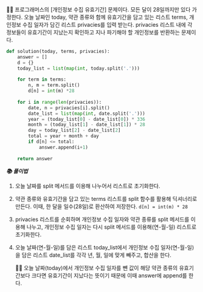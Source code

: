 🧑‍💻 프로그래머스의 [개인정보 수집 유효기간] 문제이다. 모든 달이 28일까지만 있다 가정한다. 오늘 날짜인 today, 약관 종류와 함께 유효기간을 담고 있는 리스트 terms, 개인정보 수집 일자가 담긴 리스트 privacies를 입력 받는다. privacies 리스트 내에 각 정보들이 유효기간이 지났는지 확인하고 지나 파기해야 할 개인정보를 반환하는 문제이다.

```python
def solution(today, terms, privacies):
    answer = []
    d = {}
    today_list = list(map(int, today.split('.')))
    
    for term in terms:
        n, m = term.split()
        d[n] = int(m) *28
        
    for i in range(len(privacies)):
        date, n = privacies[i].split()
        date_list = list(map(int, date.split('.')))
        year = (today_list[0] - date_list[0]) * 336
        month = (today_list[1] - date_list[1]) * 28
        day = today_list[2] - date_list[2]
        total = year + month + day
        if d[n] <= total:
            answer.append(i+1)
        
    return answer
```



***📚 풀이법***

1. 오늘 날짜를 split 메서드를 이용해 나누어서 리스트로 초기화한다.

2. 약관 종류와 유효기간을 담고 있는 terms 리스트를 split 함수를 활용해 딕셔너리로 만든다. 이때, 한 달을 일수(28일)로 환산하여 저장한다. `d[n] = int(m) * 28`

3. privacies 리스트를 순회하며 개인정보 수집 일자와 약관 종류를 split 메서드를 이용해 나누고, 개인정보 수집 일자는 다시 split 메서드를 이용해(연-월-일) 리스트로 초기화한다.

4. 오늘 날짜(연-월-일)를 담은 리스트 today_list에서 개인정보 수집 일자(연-월-일)을 담은 리스트 date_list를 각각 년, 월, 일에 맞게 빼주고, 합산을 한다. 

   🧑‍💻 오늘 날짜(today)에서 개인정보 수집 일자를 뺀 값이 해당 약관 종류의 유효기간보다 크다면 유효기간이 지났다는 뜻이기 때문에 이때 answer에 append를 한다.
